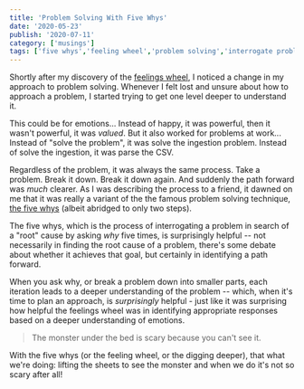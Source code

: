 ```yaml
---
title: 'Problem Solving With Five Whys'
date: '2020-05-23'
publish: '2020-07-11'
category: ['musings']
tags: ['five whys','feeling wheel','problem solving','interrogate problems']
---
```


Shortly after my discovery of the [feelings wheel](../../2020-05-22/feel-wheel), I noticed a change in my approach to problem solving. Whenever I felt lost and unsure about how to approach a problem, I started trying to get one level deeper to understand it.

This could be for emotions... Instead of happy, it was powerful, then it wasn't powerful, it was _valued_. But it also worked for problems at work... Instead of "solve the problem", it was solve the ingestion problem. Instead of solve the ingestion, it was parse the CSV.

Regardless of the problem, it was always the same process. Take a problem. Break it down. Break it down again. And suddenly the path forward was _much_ clearer. As I was describing the process to a friend, it dawned on me that it was really a variant of the the famous problem solving technique, [the five whys](https://en.wikipedia.org/wiki/Five_whys) (albeit abridged to only two steps).

The five whys, which is the process of interrogating a problem in search of a "root" cause by asking _why_ five times, is surprisingly helpful -- not necessarily in finding the root cause of a problem, there's some debate about whether it achieves that goal, but certainly in identifying a path forward.

When you ask why, or break a problem down into smaller parts, each iteration leads to a deeper understanding of the problem -- which, when it's time to plan an approach, is _surprisingly_ helpful - just like it was surprising how helpful the feelings wheel was in identifying appropriate responses based on a deeper understanding of emotions.

> The monster under the bed is scary because you can't see it.

With the five whys (or the feeling wheel, or the digging deeper), that what we're doing: lifting the sheets to see the monster and when we do it's not so scary after all!
